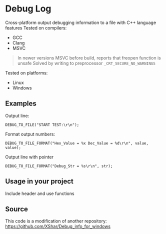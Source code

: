 # Debug Log
Cross-platform output debugging information to a file with C++ language features
Tested on compilers:
- GCC
- Clang
- MSVC

> In newer versions MSVC before build, reports that freopen function is unsafe
> Solved by writing to preprocessor `_CRT_SECURE_NO_WARNINGS`

Tested on platforms:
- Linux
- Windows

## Examples
Output line:
```
DEBUG_TO_FILE("START TEST:\r\n");
```
Format output numbers:
```
DEBUG_TO_FILE_FORMAT("Hex_Value = %x Dec_Value = %d\r\n", value, value);
```
Output line with pointer
```
DEBUG_TO_FILE_FORMAT("Debug_Str = %s\r\n", str);
```
## Usage in your project
Include header and use functions

## Source
This code is a modification of another repository:
https://github.com/XShar/Debug_info_for_windows
